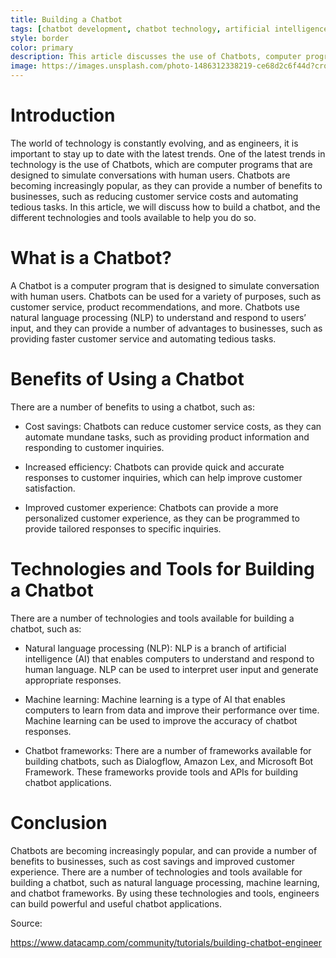 ```yaml
---
title: Building a Chatbot 
tags: [chatbot development, chatbot technology, artificial intelligence] 
style: border 
color: primary 
description: This article discusses the use of Chatbots, computer programs designed to simulate conversations with human users, and how to build one. Benefits of using a chatbot include cost savings, increased efficiency, and improved customer experience. Technologies and tools for building a chatbot include natural language processing, machine learning, and chatbot frameworks. 
image: https://images.unsplash.com/photo-1486312338219-ce68d2c6f44d?crop=entropy&cs=tinysrgb&fit=crop&fm=jpg&h=900&ixid=MnwxfDB8MXxyYW5kb218MHx8Y2hhdGJvdC1kZXZlbG9wbWVudCxjaGF0Ym90LXRlY2hub2xvZ3ksYXJ0aWZpY2lhbC1pbnRlbGxpZ2VuY2V8fHx8fHwxNjc0OTI1NTE3&ixlib=rb-4.0.3&q=80&utm_campaign=api-credit&utm_medium=referral&utm_source=unsplash_source&w=1600
---
```


 # Introduction

The world of technology is constantly evolving, and as engineers, it is important to stay up to date with the latest trends. One of the latest trends in technology is the use of Chatbots, which are computer programs that are designed to simulate conversations with human users. Chatbots are becoming increasingly popular, as they can provide a number of benefits to businesses, such as reducing customer service costs and automating tedious tasks. In this article, we will discuss how to build a chatbot, and the different technologies and tools available to help you do so.

# What is a Chatbot?

A Chatbot is a computer program that is designed to simulate conversation with human users. Chatbots can be used for a variety of purposes, such as customer service, product recommendations, and more. Chatbots use natural language processing (NLP) to understand and respond to users’ input, and they can provide a number of advantages to businesses, such as providing faster customer service and automating tedious tasks.

# Benefits of Using a Chatbot

There are a number of benefits to using a chatbot, such as:

- Cost savings: Chatbots can reduce customer service costs, as they can automate mundane tasks, such as providing product information and responding to customer inquiries.

- Increased efficiency: Chatbots can provide quick and accurate responses to customer inquiries, which can help improve customer satisfaction.

- Improved customer experience: Chatbots can provide a more personalized customer experience, as they can be programmed to provide tailored responses to specific inquiries.

# Technologies and Tools for Building a Chatbot

There are a number of technologies and tools available for building a chatbot, such as:

- Natural language processing (NLP): NLP is a branch of artificial intelligence (AI) that enables computers to understand and respond to human language. NLP can be used to interpret user input and generate appropriate responses.

- Machine learning: Machine learning is a type of AI that enables computers to learn from data and improve their performance over time. Machine learning can be used to improve the accuracy of chatbot responses.

- Chatbot frameworks: There are a number of frameworks available for building chatbots, such as Dialogflow, Amazon Lex, and Microsoft Bot Framework. These frameworks provide tools and APIs for building chatbot applications.

# Conclusion

Chatbots are becoming increasingly popular, and can provide a number of benefits to businesses, such as cost savings and improved customer experience. There are a number of technologies and tools available for building a chatbot, such as natural language processing, machine learning, and chatbot frameworks. By using these technologies and tools, engineers can build powerful and useful chatbot applications.

Source:

https://www.datacamp.com/community/tutorials/building-chatbot-engineer 